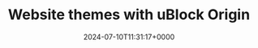 ---
title: Website themes with uBlock Origin
slug: 20240710T113117
date: 2024-07-10T11:31:17+0000
params:
  url: https://darekkay.com/blog/ublock-website-themes/
tags:
- css
---